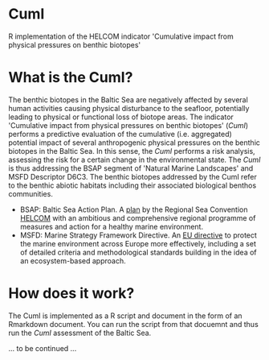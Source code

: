 # CumI
R implementation of the HELCOM indicator 'Cumulative impact from physical pressures on benthic biotopes'

# What is the CumI?
The benthic biotopes in the Baltic Sea are negatively affected by several human activities causing physical disturbance to the seafloor, potentially leading to physical or functional loss of biotope areas. The indicator 'Cumulative impact from physical pressures on benthic biotopes' (*CumI*) performs a predictive evaluation of the cumulative (i.e. aggregated) potential impact of several anthropogenic physical pressures on the benthic biotopes in the Baltic Sea. In this sense, the *CumI* performs a risk analysis, assessing the risk for a certain change in the environmental state. The *CumI* is thus addressing the BSAP segment of 'Natural Marine Landscapes' and MSFD Descriptor D6C3. The benthic biotopes addressed by the CumI refer to the benthic abiotic habitats including their associated biological benthos communities.

- BSAP: Baltic Sea Action Plan. A [plan](https://helcom.fi/baltic-sea-action-plan/) by the Regional Sea Convention [HELCOM](https://helcom.fi) with an ambitious and comprehensive regional programme of measures and action for a healthy marine environment.
- MSFD: Marine Strategy Framework Directive. An [EU directive](https://ec.europa.eu/environment/marine/eu-coast-and-marine-policy/marine-strategy-framework-directive/index_en.htm) to protect the marine environment across Europe more effectively, including a set of detailed criteria and methodological standards building in the idea of an ecosystem-based approach.

# How does it work?
The CumI is implemented as a R script and document in the form of an Rmarkdown document. You can run the script from that docuemnt and thus run the *CumI* assessment of the Baltic Sea.

... to be continued ...
